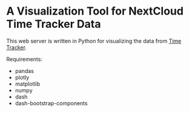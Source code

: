 # A Visualization Tool for NextCloud Time Tracker Data

This web server is written in Python for visualizing the data from [Time Tracker](https://apps.nextcloud.com/apps/timetracker).

Requirements:

- pandas
- plotly
- matplotlib
- numpy
- dash
- dash-bootstrap-components
